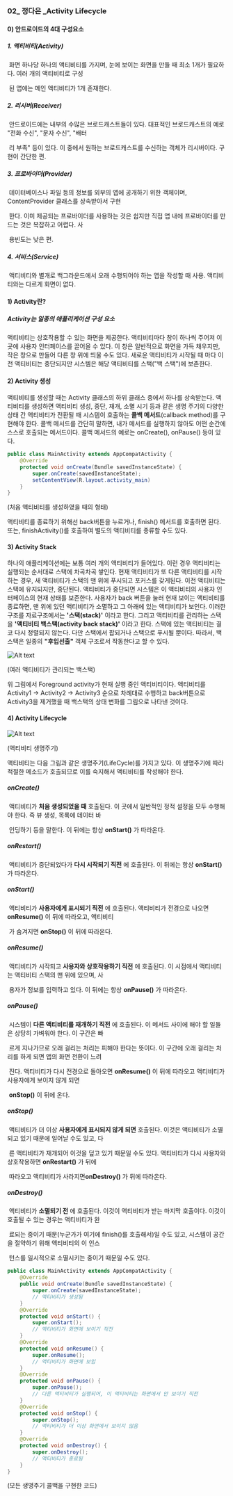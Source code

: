 ### 02_ 정다은 _Activity Lifecycle



#### 0) 안드로이드의 4대 구성요소

##### 	1. 액티비티(Activity)

​		화면 하나당 하나의 액티비티를 가지며, 눈에 보이는 화면을 만들 때 최소 1개가 필요하다. 여러 개의 액티비티로 구성		

​		된 앱에는 메인 액티비티가 1개 존재한다.

##### 	2. 리시버(Receiver)

​		안드로이드에는 내부의 수많은 브로드캐스트들이 있다. 대표적인 브로드캐스트의 예로 "전화 수신", "문자 수신", "배터

​		리 부족" 등이 있다. 이 중에서 원하는 브로드캐스트를 수신하는 객체가 리시버이다. 구현이 간단한 편.

##### 	3. 프로바이더(Provider)

​		데이터베이스나 파일 등의 정보를 외부의 앱에 공개하기 위한 객체이며, ContentProvider 클래스를 상속받아서 구현

​		한다. 이미 제공되는 프로바이더를 사용하는 것은 쉽지만 직접 앱 내에 프로바이더를 만드는 것은 복잡하고 어렵다. 사

​		용빈도는 낮은 편.

##### 	4. 서비스(Service)

​		액티비티와 별개로 백그라운드에서 오래 수행되어야 하는 앱을 작성할 때 사용. 액티비티와는 다르게 화면이 없다.



#### 1) Activity란?

##### Activity는 일종의 애플리케이션 구성 요소

액티비티는 상호작용할 수 있는 화면을 제공한다. 액티비티마다 창이 하나씩 주어져 이곳에 사용자 인터페이스를 끌어올 수 있다. 이 창은 일반적으로 화면을 가득 채우지만, 작은 창으로 만들어 다른 창 위에 띄울 수도 있다.  새로운 액티비티가 시작될 때 마다 이전 액티비티는 중단되지만 시스템은 해당 액티비티를 스택("백 스택")에 보존한다.



#### 2) Activity 생성

액티비티를 생성할 때는 Activity 클래스의 하위 클래스 중에서 하나를 상속받는다. 액티비티를 생성하면 액티비티 생성, 중단, 재개, 소멸 시기 등과 같은 생명 주기의 다양한 상태 간 액티비티가 전환될 때 시스템이 호출하는 **콜백 메서드**(callback method)를 구현해야 한다. 콜백 메서드를 간단히 말하면, 내가 메서드를 실행하지 않아도 어떤 순간에 스스로 호출되는 메서드이다. 콜백 메서드의 예로는 onCreate(), onPause() 등이 있다.

~~~java
public class MainActivity extends AppCompatActivity {
    @Override
    protected void onCreate(Bundle savedInstanceState) {
        super.onCreate(savedInstanceState);
        setContentView(R.layout.activity_main)
    }
}
~~~

(처음 액티비티를 생성하였을 때의 형태)

액티비티를 종료하기 위해선 back버튼을 누르거나, finish() 메서드를 호출하면 된다. 또는, finishActivity()를 호출하여 별도의 액티비티를 종류할 수도 있다.



#### 3) Activity Stack

하나의 애플리케이션에는 보통 여러 개의 액티비티가 들어있다. 이런 경우 액티비티는 실행되는 순서대로 스택에 차곡차곡 쌓인다. 현재 액티비티가 또 다른 액티비티를 시작하는 경우, 새 액티비티가 스택의 맨 위에 푸시되고 포커스를 갖게된다. 이전 액티비티는 스택에 유지되지만, 중단된다. 액티비티가 중단되면 시스템은 이 액티비티의 사용자 인터페이스의 현재 상태를 보존한다. 사용자가 back 버튼을 눌러 현재 보이는 액티비티를 종료하면, 맨 위에 있던 액티비티가 소멸하고 그 아래에 있는 액티비티가 보인다. 이러한 구조를 자료구조에서는 **'스택(stack)'** 이라고 한다. 그리고 액티비티를 관리하는 스택을 **'액티비티 백스택(activity back stack)'** 이라고 한다. 스택에 있는 액티비티는 결코 다시 정렬되지 않는다. 다만 스택에서 팝되거나 스택으로 푸시될 뿐이다. 따라서, 백 스택은 일종의 **"후입선출"** 객체 구조로서 작동한다고 할 수 있다.

![Alt text](activity_lifecycle.png)

(여러 액티비티가 관리되는 백스택)

위 그림에서 Foreground activity가 현재 실행 중인 액티비티이다. 액티비티를 Activity1 → Activity2 → Activity3 순으로 차례대로 수행하고 back버튼으로 Activity3을 제거했을 때 백스택의 상태 변화를 그림으로 나타낸 것이다.



#### 4) Activity Lifecycle

![Alt text](diagram_backstack.png)

(액티비티 생명주기)

액티비티는 다음 그림과 같은 생명주기(LifeCycle)를 가지고 있다. 이 생명주기에 따라 적절한 메소드가 호출되므로 이를 숙지해서 액티비티를 작성해야 한다.

##### onCreate()

​	액티비티가 **처음 생성되었을 때** 호출된다. 이 곳에서 일반적인 정적 설정을 모두 수행해야 한다. 즉 뷰 생성, 목록에 데이터 바	

​	인딩하기 등을 말한다. 이 뒤에는 항상 **onStart()** 가 따라온다.

##### onRestart()

​	액티비티가 중단되었다가 **다시 시작되기 직전** 에 호출된다. 이 뒤에는 항상 **onStart()** 가 따라온다.

##### onStart()

​	액티비티가 **사용자에게 표시되기 직전** 에 호출된다. 액티비티가 전경으로 나오면 **onResume()** 이 뒤에 따라오고, 액티비티	

​	가 숨겨지면 **onStop()** 이 뒤에 따라온다.

##### onResume()

​	액티비티가 시작되고 **사용자와 상호작용하기 직전** 에 호출된다. 이 시점에서 액티비티는 액티비티 스택의 맨 위에 있으며, 사

​	용자가 정보를 입력하고 있다. 이 뒤에는 항상 **onPause()** 가 따라온다.

##### onPause()

​	시스템이 **다른 액티비티를 재개하기 직전** 에 호출된다. 이 메서드 사이에 해야 할 일들은 상당히 가벼워야 한다. 이 구간은 빠

​	르게 지나가므로 오래 걸리는 처리는 피해야 한다는 뜻이다. 이 구간에 오래 걸리는 처리를 하게 되면 앱의 화면 전환이 느려

​	진다. 액티비티가 다시 전경으로 돌아오면 **onResume()** 이 뒤에 따라오고 액티비티가 사용자에게 보이지 않게 되면 

​	**onStop()** 이 뒤에 온다.

##### onStop()

​	액티비티가 더 이상 **사용자에게 표시되지 않게 되면** 호출된다. 이것은 액티비티가 소멸되고 있기 때문에 일어날 수도 있고, 다

​	른 액티비티가 재개되어 이것을 덮고 있기 때문일 수도 있다. 액티비티가 다시 사용자와 상호작용하면 **onRestart()** 가 뒤에 	

​	따라오고 액티비티가 사라지면**onDestroy()** 가 뒤에 따라온다.

##### onDestroy()

​	액티비티가 **소멸되기 전** 에 호출된다. 이것이 액티비티가 받는 마지막 호출이다. 이것이 호출될 수 있는 경우는 액티비티가 완

​	료되는 중이기 때문(누군가가 여기에 finish()를 호출해서)일 수도 있고, 시스템이 공간을 절약하기 위해 액티비티의 이 인스

​	턴스를 일시적으로 소멸시키는 중이기 때문일 수도 있다.



```java
public class MainActivity extends AppCompatActivity {
    @Override
    public void onCreate(Bundle savedInstanceState) {
        super.onCreate(savedInstanceState);
        // 액티비티가 생성됨
    }
    @Override
    protected void onStart() {
        super.onStart();
        // 액티비티가 화면에 보이기 직전
    }
    @Override
    protected void onResume() {
        super.onResume();
        // 액티비티가 화면에 보임
    }
    @Override
    protected void onPause() {
        super.onPause();
        // 다른 액티비티가 실행되어, 이 액티비티는 화면에서 안 보이기 직전
    }
    @Override
    protected void onStop() {
        super.onStop();
        // 액티비티가 더 이상 화면에서 보이지 않음
    }
    @Override
    protected void onDestroy() {
        super.onDestroy();
        // 액티비티가 종료됨
    }
}
```

(모든 생명주기 콜백을 구현한 코드)
